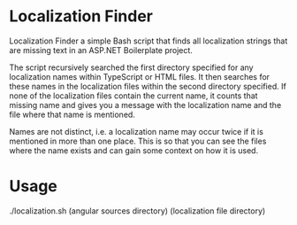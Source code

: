 # Localization Finder
Localization Finder a simple Bash script that finds all localization strings that are missing text in an ASP.NET Boilerplate project.

The script recursively searched the first directory specified for any localization names within TypeScript or HTML files. It then searches for these names in the localization files within the second directory specified. If none of the localization files contain the current name, it counts that missing name and gives you a message with the localization name and the file where that name is mentioned.

Names are not distinct, i.e. a localization name may occur twice if it is mentioned in more than one place. This is so that you can see the files where the name exists and can gain some context on how it is used.

# Usage
./localization.sh (angular sources directory) (localization file directory)
